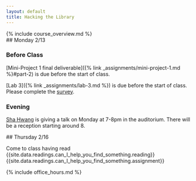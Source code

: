 ```yaml
---
layout: default
title: Hacking the Library
---
```


<div class="jumbotron" markdown="1">
  {% include course_overview.md %}
</div>

<div class="row">

<div class="col-lg-4" markdown="1">
## Monday 2/13

### Before Class

[Mini-Project 1 final deliverable]({% link _assignments/mini-project-1.md %}#part-2) is due before the start of class.

[Lab 3]({% link _assignments/lab-3.md %}) is due before the start of class.
Please complete the [survey](https://goo.gl/forms/XfzEzyOp6FYZs9dL2).

### Evening

[Sha Hwang](http://postarchitectural.com/) is giving a talk
on Monday at 7-8pm in the auditorium.
There will be a reception starting around 8.

</div>


<div class="col-lg-4" markdown="1">
## Thursday 2/16

Come to class having read {{site.data.readings.can_I_help_you_find_something.reading}}{{site.data.readings.can_I_help_you_find_something.assignment}}

</div>

<div class="col-lg-4" markdown="1">
{% include office_hours.md %}
</div>

</div>
